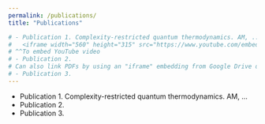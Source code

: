 ```yaml
---
permalink: /publications/
title: "Publications"

# - Publication 1. Complexity-restricted quantum thermodynamics. AM, ..., ..., ...
#   <iframe width="560" height="315" src="https://www.youtube.com/embed/_EasLq6IQIw?si=cNMQHufPN3T3Ukgc" title="YouTube video player" frameborder="0" allow="accelerometer; autoplay; clipboard-write; encrypted-media; gyroscope; picture-in-picture; web-share" referrerpolicy="strict-origin-when-cross-origin" allowfullscreen></iframe>
# ^^To embed YouTube video
# - Publication 2.
# Can also link PDFs by using an "iframe" embedding from Google Drive doc
# - Publication 3.
---
```


 - Publication 1. Complexity-restricted quantum thermodynamics. AM, ...
 - Publication 2.
 - Publication 3.
